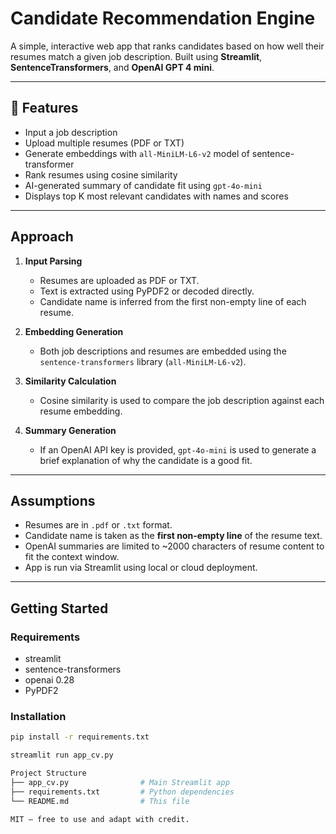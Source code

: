 # Candidate Recommendation Engine

A simple, interactive web app that ranks candidates based on how well their resumes match a given job description. Built using **Streamlit**, **SentenceTransformers**, and **OpenAI GPT 4 mini**.

---

## 🔧 Features

- Input a job description
- Upload multiple resumes (PDF or TXT)
- Generate embeddings with `all-MiniLM-L6-v2` model of sentence-transformer
- Rank resumes using cosine similarity
- AI-generated summary of candidate fit using `gpt-4o-mini`
- Displays top K most relevant candidates with names and scores

---

## Approach

1. **Input Parsing**
   - Resumes are uploaded as PDF or TXT.
   - Text is extracted using PyPDF2 or decoded directly.
   - Candidate name is inferred from the first non-empty line of each resume.

2. **Embedding Generation**
   - Both job descriptions and resumes are embedded using the `sentence-transformers` library (`all-MiniLM-L6-v2`).

3. **Similarity Calculation**
   - Cosine similarity is used to compare the job description against each resume embedding.

4. **Summary Generation**
   - If an OpenAI API key is provided, `gpt-4o-mini` is used to generate a brief explanation of why the candidate is a good fit.

---

## Assumptions

- Resumes are in `.pdf` or `.txt` format.
- Candidate name is taken as the **first non-empty line** of the resume text.
- OpenAI summaries are limited to ~2000 characters of resume content to fit the context window.
- App is run via Streamlit using local or cloud deployment.

---

## Getting Started

### Requirements
- streamlit
- sentence-transformers
- openai 0.28
- PyPDF2

### Installation

```bash
pip install -r requirements.txt

streamlit run app_cv.py

Project Structure
├── app_cv.py                # Main Streamlit app
├── requirements.txt         # Python dependencies
└── README.md                # This file

MIT — free to use and adapt with credit.
